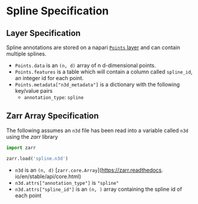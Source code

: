 # Spline Specification

## Layer Specification
Spline annotations are stored on a napari 
[`Points` layer](https://napari.org/stable/howtos/layers/points.html) and 
can contain multiple splines.

- `Points.data` is an `(n, d)` array of n d-dimensional points.
- `Points.features` is a table which will contain a column called 
  `spline_id`, an integer id for each point.
- `Points.metadata["n3d_metadata"]` is a dictionary with the following 
  key/value pairs
   - `annotation_type`: `spline`

## Zarr Array Specification
The following assumes an `n3d` file has been read into a variable called 
`n3d` using the *zarr* library

```python
import zarr

zarr.load('spline.n3d')
```

- `n3d` is an `(n, d)` [`zarr.core.Array`](https://zarr.readthedocs.
  io/en/stable/api/core.html)
- `n3d.attrs["annotation_type"]` is `"spline"`
- `n3d.attrs["spline_id"]` is an `(n, )` array containing the spline id of 
  each point


